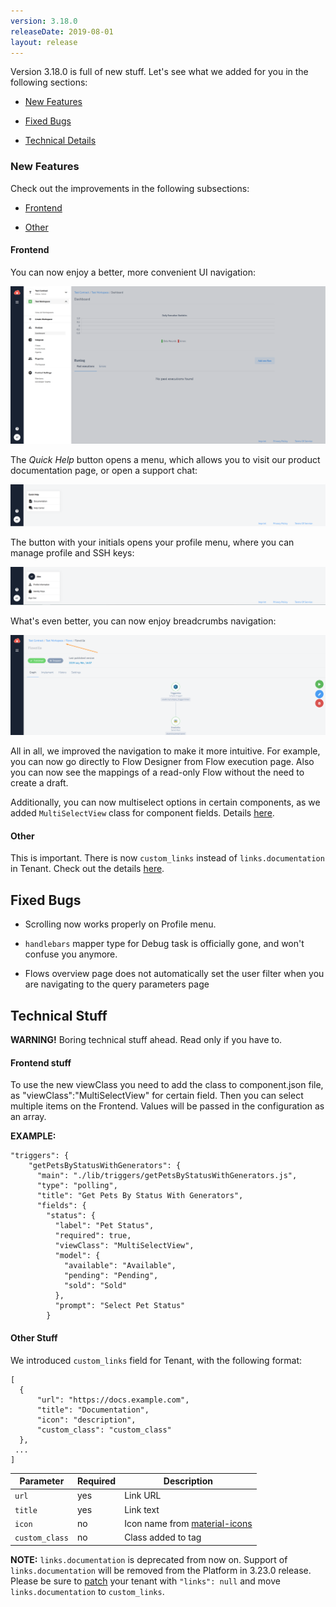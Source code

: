 ```yaml
---
version: 3.18.0
releaseDate: 2019-08-01
layout: release
---
```


Version 3.18.0 is full of new stuff. Let's see what we added for you in the following sections:

-   [New Features](#new-features)

-   [Fixed Bugs](#fixed-bugs)

-   [Technical Details](#technical-stuff)

### New Features

Check out the improvements in the following subsections:

-   [Frontend](#frontend)

-   [Other](#other)


#### Frontend
You can now enjoy a better, more convenient UI navigation:

![](/assets/img/RN/318/Screenshot_1.png)

The *Quick Help* button opens a menu, which allows you to visit our product documentation page, or open a support chat:

![](/assets/img/RN/318/Screenshot_2.png)

The button with your initials opens your profile menu, where you can manage profile and SSH keys:

![](/assets/img/RN/318/Screenshot_3.png)

What's even better, you can now enjoy breadcrumbs navigation:

![](/assets/img/RN/318/Screenshot_4.png)

All in all, we improved the navigation to make it more intuitive. For example, you can now go directly to Flow Designer from Flow execution page. Also you can now see the mappings of a read-only Flow without the need to create a draft.  

Additionally, you can now multiselect options in certain components, as we added `MultiSelectView` class for component fields. Details [here](#frontend-stuff).

#### Other

This is important. There is now `custom_links` instead of `links.documentation` in Tenant. Check out the details [here](#other-stuff).


## Fixed Bugs

- Scrolling now works properly on Profile menu.

- `handlebars` mapper type for Debug task is officially gone, and won't confuse you anymore.

- Flows overview page does not automatically set the user filter when you are navigating to the query parameters page


## Technical Stuff

**WARNING!** Boring technical stuff ahead. Read only if you have to.

#### Frontend stuff

To use the new viewClass you need to add the class to component.json file, as "viewClass":"MultiSelectView" for certain field. Then you can select multiple items on the Frontend. Values will be passed in the configuration as an array.

**EXAMPLE:**
```
"triggers": {
    "getPetsByStatusWithGenerators": {
      "main": "./lib/triggers/getPetsByStatusWithGenerators.js",
      "type": "polling",
      "title": "Get Pets By Status With Generators",
      "fields": {
        "status": {
          "label": "Pet Status",
          "required": true,
          "viewClass": "MultiSelectView",
          "model": {
            "available": "Available",
            "pending": "Pending",
            "sold": "Sold"
          },
          "prompt": "Select Pet Status"
        }
```

#### Other Stuff

We introduced `custom_links` field for Tenant, with the following format:

```
[
  {
      "url": "https://docs.example.com",
      "title": "Documentation",
      "icon": "description",
      "custom_class": "custom_class"
  },
 ...
]
```

| **Parameter**                    | **Required** | **Description**                                   |
|----------------------------------|--------------|---------------------------------------------------|
| `url`                             | yes          | Link URL |
| `title`                  | yes          | Link text                       |
| `icon`   | no          | Icon name from [material-icons](https://material.io/tools/icons/?style=baseline)                               |
| `custom_class`   | no          | Class added to <a> tag                              |

**NOTE:** `links.documentation` is deprecated from now on. Support of `links.documentation` will be removed from the Platform in 3.23.0 release. Please be sure to [patch]({{apiBaseUri}}/docs/v2/#update-a-tenant) your tenant with `"links": null` and move `links.documentation` to `custom_links`.
